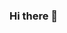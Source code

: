 ### Hi there 👋

<!--
**Lucas-hao/Lucas-hao** is a ✨ _special_ ✨ repository because its `README.md` (this file) appears on your GitHub profile.

Here are some ideas to get you started:

- 🔭 I’m currently working on The Chinese University of Hong Kong.
- 🌱 I’m currently learning Programming.
- 👯 I’m looking to collaborate on ...
- 🤔 I’m looking for help with ...
- 💬 Ask me about ...
- 📫 How to reach me: Mail: shenghaozhang13@qq.com Website: https://lucas-hao.github.io/
- 😄 Pronouns: ...
- ⚡ Fun fact: ...
-->
